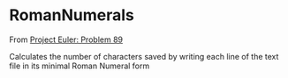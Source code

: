 # RomanNumerals

From [Project Euler: Problem 89](https://projecteuler.net/problem=89)

Calculates the number of characters saved by writing each line of the text file in its minimal Roman Numeral form